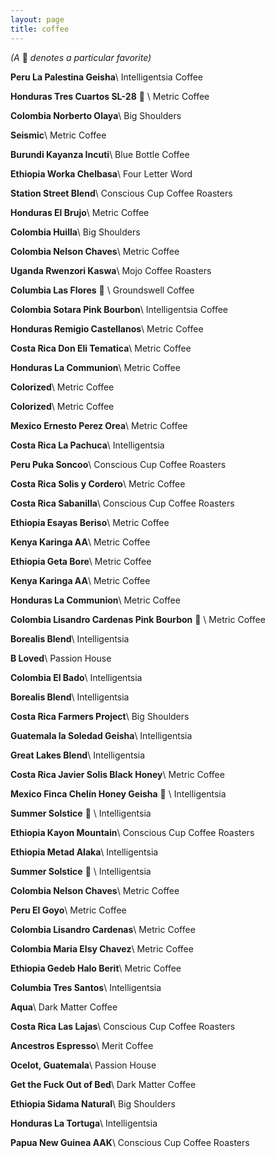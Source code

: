 ```yaml
---
layout: page
title: coffee
---
```


<span class="grey-text interjection-text">
  <em>(A </em>
  🐻
  <em>denotes a particular favorite)</em>
</span>

**Peru La Palestina Geisha**\\
<span class="grey-text">Intelligentsia Coffee</span>

**Honduras Tres Cuartos SL-28** 🐻 \\
<span class="grey-text">Metric Coffee</span>

**Colombia Norberto Olaya**\\
<span class="grey-text">Big Shoulders</span>

**Seismic**\\
<span class="grey-text">Metric Coffee</span>

**Burundi Kayanza Incuti**\\
<span class="grey-text">Blue Bottle Coffee</span>

**Ethiopia Worka Chelbasa**\\
<span class="grey-text">Four Letter Word</span>

**Station Street Blend**\\
<span class="grey-text">Conscious Cup Coffee Roasters</span>

**Honduras El Brujo**\\
<span class="grey-text">Metric Coffee</span>

**Colombia Huilla**\\
<span class="grey-text">Big Shoulders</span>

**Colombia Nelson Chaves**\\
<span class="grey-text">Metric Coffee</span>

**Uganda Rwenzori Kaswa**\\
<span class="grey-text">Mojo Coffee Roasters</span>

**Columbia Las Flores** 🐻 \\
<span class="grey-text">Groundswell Coffee</span>

**Colombia Sotara Pink Bourbon**\\
<span class="grey-text">Intelligentsia Coffee</span>

**Honduras Remigio Castellanos**\\
<span class="grey-text">Metric Coffee</span>

**Costa Rica Don Eli Tematica**\\
<span class="grey-text">Metric Coffee</span>

**Honduras La Communion**\\
<span class="grey-text">Metric Coffee</span>

**Colorized**\\
<span class="grey-text">Metric Coffee</span>

**Colorized**\\
<span class="grey-text">Metric Coffee</span>

**Mexico Ernesto Perez Orea**\\
<span class="grey-text">Metric Coffee</span>

**Costa Rica La Pachuca**\\
<span class="grey-text">Intelligentsia</span>

**Peru Puka Soncoo**\\
<span class="grey-text">Conscious Cup Coffee Roasters</span>

**Costa Rica Solis y Cordero**\\
<span class="grey-text">Metric Coffee</span>

**Costa Rica Sabanilla**\\
<span class="grey-text">Conscious Cup Coffee Roasters</span>

**Ethiopia Esayas Beriso**\\
<span class="grey-text">Metric Coffee</span>

**Kenya Karinga AA**\\
<span class="grey-text">Metric Coffee</span>

**Ethiopia Geta Bore**\\
<span class="grey-text">Metric Coffee</span>

**Kenya Karinga AA**\\
<span class="grey-text">Metric Coffee</span>

**Honduras La Communion**\\
<span class="grey-text">Metric Coffee</span>

**Colombia Lisandro Cardenas Pink Bourbon** 🐻 \\
<span class="grey-text">Metric Coffee</span>

**Borealis Blend**\\
<span class="grey-text">Intelligentsia</span>

**B Loved**\\
<span class="grey-text">Passion House</span>

**Colombia El Bado**\\
<span class="grey-text">Intelligentsia</span>

**Borealis Blend**\\
<span class="grey-text">Intelligentsia</span>

**Costa Rica Farmers Project**\\
<span class="grey-text">Big Shoulders</span>

**Guatemala la Soledad Geisha**\\
<span class="grey-text">Intelligentsia</span>

**Great Lakes Blend**\\
<span class="grey-text">Intelligentsia</span>

**Costa Rica Javier Solis Black Honey**\\
<span class="grey-text">Metric Coffee</span>

**Mexico Finca Chelín Honey Geisha** 🐻 \\
<span class="grey-text">Intelligentsia</span>

**Summer Solstice** 🐻 \\
<span class="grey-text">Intelligentsia</span>

**Ethiopia Kayon Mountain**\\
<span class="grey-text">Conscious Cup Coffee Roasters</span>

**Ethiopia Metad Alaka**\\
<span class="grey-text">Intelligentsia</span>

**Summer Solstice** 🐻 \\
<span class="grey-text">Intelligentsia</span>

**Colombia Nelson Chaves**\\
<span class="grey-text">Metric Coffee</span>

**Peru El Goyo**\\
<span class="grey-text">Metric Coffee</span>

**Colombia Lisandro Cardenas**\\
<span class="grey-text">Metric Coffee</span>

**Colombia Maria Elsy Chavez**\\
<span class="grey-text">Metric Coffee</span>

**Ethiopia Gedeb Halo Berit**\\
<span class="grey-text">Metric Coffee</span>

**Columbia Tres Santos**\\
<span class="grey-text">Intelligentsia </span>

**Aqua**\\
<span class="grey-text">Dark Matter Coffee </span>

**Costa Rica Las Lajas**\\
<span class="grey-text">Conscious Cup Coffee Roasters</span>

**Ancestros Espresso**\\
<span class="grey-text">Merit Coffee</span>

**Ocelot, Guatemala**\\
<span class="grey-text">Passion House</span>

**Get the Fuck Out of Bed**\\
<span class="grey-text">Dark Matter Coffee</span>

**Ethiopia Sidama Natural**\\
<span class="grey-text">Big Shoulders</span>

**Honduras La Tortuga**\\
<span class="grey-text">Intelligentsia</span>

**Papua New Guinea AAK**\\
<span class="grey-text">Conscious Cup Coffee Roasters</span>
